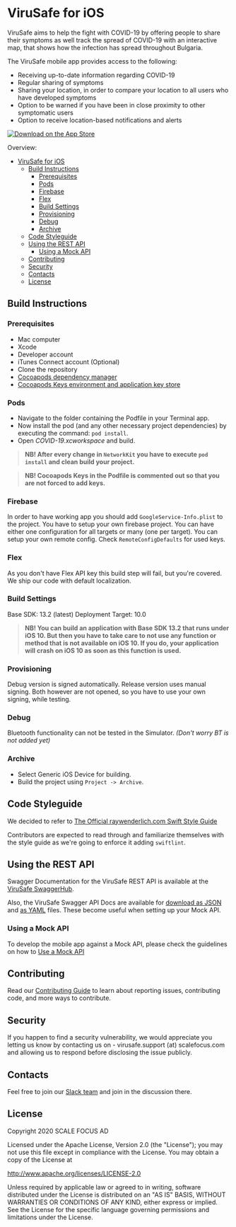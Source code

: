 #  ViruSafe for iOS

ViruSafe aims to help the fight with COVID-19 by offering people to share their symptoms as well track the spread of COVID-19 with an interactive map, that shows how the infection has spread throughout Bulgaria.

The ViruSafe mobile app provides access to the following:
- Receiving up-to-date information regarding COVID-19
- Regular sharing of symptoms
- Sharing your location, in order to compare your location to all users who have developed symptoms
- Option to be warned if you have been in close proximity to other symptomatic users
- Option to receive location-based notifications and alerts

<a href="https://apps.apple.com/bg/app/virusafe/id1506362170?mt=8"><img alt='Download on the App Store' src='https://linkmaker.itunes.apple.com/en-gb/badge-lrg.svg?releaseDate=2020-04-06&kind=iossoftware&bubble=ios_apps'/></a>

Overview:
- [ViruSafe for iOS](#virusafe-for-ios)
  - [Build Instructions](#build-instructions)
    - [Prerequisites](#prerequisites)
    - [Pods](#pods)
    - [Firebase](#firebase)
    - [Flex](#flex)
    - [Build Settings](#build-settings)
    - [Provisioning](#provisioning)
    - [Debug](#debug)
    - [Archive](#archive)
  - [Code Styleguide](#code-styleguide)
  - [Using the REST API](#using-the-rest-api)
    - [Using a Mock API](#using-a-mock-api)
  - [Contributing](#contributing)
  - [Security](#security)
  - [Contacts](#contacts)
  - [License](#license)

##  Build Instructions

### Prerequisites

- Mac computer
- Xcode
- Developer account
- iTunes Connect account (Optional)
- Clone the repository
- [Cocoapods dependency manager](https://cocoapods.org/)
- [Cocoapods Keys environment and application key store](https://github.com/orta/cocoapods-keys)

### Pods

- Navigate to the folder containing the Podfile in your Terminal app.
- Now install the pod (and any other necessary project dependencies) by executing the command: `pod install`.
- Open *COVID-19.xcworkspace* and build.

> **NB! After every change in `NetworkKit` you have to execute `pod install` and clean build your project.**

> **NB!  Cocoapods Keys in the Podfile is commented out so that you are not forced to add keys.**

### Firebase

In order to have working app you should add `GoogleService-Info.plist` to the project. You have to setup your own firebase project. You can have either one configuration for all targets or many (one per target). You can setup your own remote config. Check `RemoteConfigDefaults` for used keys.

### Flex

As you don't have Flex API key this build step will fail, but you're covered. We ship our code with default localization.

### Build Settings

Base SDK:  13.2 (latest)
Deployment Target:  10.0

> **NB! You can build an application with Base SDK 13.2 that runs under iOS 10. But then you have to take care to not use any function or method that is not available on iOS 10. If you do, your application will crash on iOS 10 as soon as this function is used.**

### Provisioning

Debug version is signed automatically. Release version uses manual signing. Both however are not opened, so you have to use your own signing, while testing.

### Debug

Bluetooth functionality can not be tested in the Simulator. *(Don't worry BT is not added yet)*

### Archive

- Select Generic iOS Device for building.
- Build the project using `Project -> Archive`.

## Code Styleguide

We decided to refer to [The Official raywenderlich.com Swift Style Guide](https://github.com/raywenderlich/swift-style-guide)

Contributors are expected to read through and familiarize themselves with the style guide as we're going to enforce it adding `swiftlint`.

## Using the REST API

Swagger Documentation for the ViruSafe REST API is available at the [ViruSafe SwaggerHub](https://app.swaggerhub.com/apis-docs/ViruSafe/viru-safe_backend_rest_api/1.0.0).

Also, the ViruSafe Swagger API Docs are available for [download as JSON](https://api.swaggerhub.com/apis/ViruSafe/viru-safe_backend_rest_api/1.0.0) and [as YAML](https://api.swaggerhub.com/apis/ViruSafe/viru-safe_backend_rest_api/1.0.0/swagger.yaml) files. These become useful when setting up your Mock API.

### Using a Mock API

To develop the mobile app against a Mock API, please check the guidelines on how to [Use a Mock API](Using-Mock-API.md)

## Contributing

Read our [Contributing Guide](CONTRIBUTING.md) to learn about reporting issues, contributing code, and more ways to contribute.

## Security

If you happen to find a security vulnerability, we would appreciate you letting us know by contacting us on - virusafe.support (at) scalefocus.com and allowing us to respond before disclosing the issue publicly.

## Contacts

Feel free to join our [Slack team](https://join.slack.com/t/virusafe/shared_invite/zt-dthph60w-KGyk_s6rjoGa6WjR7~tCAg) and join in the discussion there.

## License

Copyright 2020 SCALE FOCUS AD

Licensed under the Apache License, Version 2.0 (the "License");
you may not use this file except in compliance with the License.
You may obtain a copy of the License at

http://www.apache.org/licenses/LICENSE-2.0

Unless required by applicable law or agreed to in writing, software
distributed under the License is distributed on an "AS IS" BASIS,
WITHOUT WARRANTIES OR CONDITIONS OF ANY KIND, either express or implied.
See the License for the specific language governing permissions and
limitations under the License.
